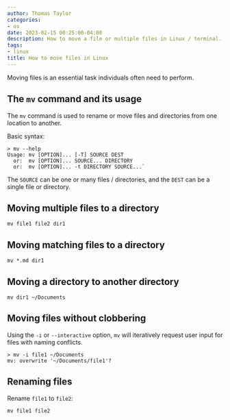 ```yaml
---
author: Thomas Taylor
categories:
- os
date: 2023-02-15 00:25:00-04:00
description: How to move a file or multiple files in Linux / terminal.
tags:
- linux
title: How to move files in Linux
---
```


Moving files is an essential task individuals often need to perform.

## The `mv` command and its usage

The `mv` command is used to rename or move files and directories from one location to another.

Basic syntax:

```shell
> mv --help
Usage: mv [OPTION]... [-T] SOURCE DEST
  or:  mv [OPTION]... SOURCE... DIRECTORY
  or:  mv [OPTION]... -t DIRECTORY SOURCE...`
```

The `SOURCE` can be one or many files / directories, and the `DEST` can be a single file or directory.

## Moving multiple files to a directory

```shell
mv file1 file2 dir1
```

## Moving matching files to a directory

```shell
mv *.md dir1
```

## Moving a directory to another directory

```shell
mv dir1 ~/Documents
```

## Moving files without clobbering

Using the `-i` or `--interactive` option, `mv` will iteratively request user input for files with naming conflicts.

```shell
> mv -i file1 ~/Documents
mv: overwrite '~/Documents/file1'?
```

## Renaming files

Rename `file1` to `file2`:

```shell
mv file1 file2
```